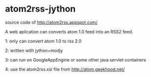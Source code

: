 atom2rss-jython
===================

source code of http://atom2rss.appspot.com/

A web aplication can converts atom 1.0 feed into an RSS2 feed.

1: only can convert atom 1.0 to rss 2.0

2: written with jython+modjy

3: can run on GoogleAppEngine or some other java servlet containers

4: use the atom2rss.xsl file from http://atom.geekhood.net/

